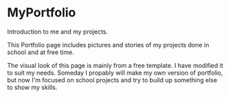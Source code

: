 # MyPortfolio
 Introduction to me and my projects. 

 This Portfolio page includes pictures and stories of my projects done in school and at free time.

 The visual look of this page is mainly from a free template. I have modified it to suit my needs. Someday I propably will make my own version of portfolio, but now I'm focused on school projects and try to build up something else to show my skills. 
